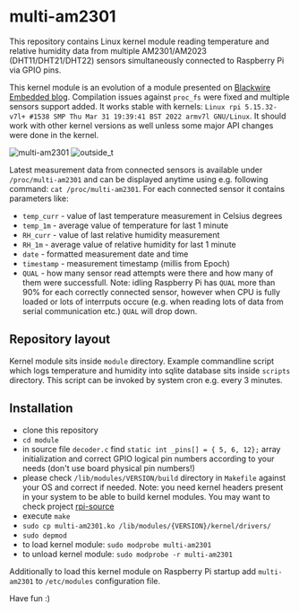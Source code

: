 # multi-am2301
This repository contains Linux kernel module reading temperature and relative humidity data from multiple AM2301/AM2023 (DHT11/DHT21/DHT22) sensors simultaneously connected to Raspberry Pi via GPIO pins.

This kernel module is an evolution of a module presented on [Blackwire Embedded blog](http://www.blackwire.ro/index.php/site-map/articles/79-embedded/raspberrypy/76-am2301-dht21-temperature-rh-sensor-with-raspberry-pi-kernel-module). Compilation issues against `proc_fs` were fixed and multiple sensors support added. It works stable with kernels: `Linux rpi 5.15.32-v7l+ #1538 SMP Thu Mar 31 19:39:41 BST 2022 armv7l GNU/Linux`. It should work with other kernel versions as well unless some major API changes were done in the kernel.

![multi-am2301](/multi-am2301.png?raw=true "View of data from AM2301 sensors connected to Raspberry Pi") ![outside_t](/outside_t.png?raw=true "Plot of data collected by multi-am2301")


Latest measurement data from connected sensors is available under `/proc/multi-am2301` and can be displayed anytime using e.g. following command: `cat /proc/multi-am2301`. For each connected sensor it contains parameters like:
* `temp_curr` - value of last temperature measurement in Celsius degrees
* `temp_1m` - average value of temperature for last 1 minute
* `RH_curr` - value of last relative humidity measurement
* `RH_1m` - average value of relative humidity for last 1 minute
* `date` - formatted measurement date and time
* `timestamp` - measurement timestamp (millis from Epoch)
* `QUAL` - how many sensor read attempts were there and how many of them were successfull. Note: idling Raspberry Pi has `QUAL` more than 90% for each correctly connected sensor, however when CPU is fully loaded or lots of interrputs occure (e.g. when reading lots of data from serial communication etc.) `QUAL` will drop down.

## Repository layout
Kernel module sits inside `module` directory. Example commandline script which logs temperature and humidity into sqlite database sits inside `scripts` directory. This script can be invoked by system cron e.g. every 3 minutes.

## Installation
* clone this repository
* `cd module`
* in source file `decoder.c` find `static int _pins[] = { 5, 6, 12};` array initialization and correct GPIO logical pin numbers according to your needs (don't use board physical pin numbers!)
* please check `/lib/modules/VERSION/build` directory in `Makefile` against your OS and correct if needed. Note: you need kernel headers present in your system to be able to build kernel modules. You may want to check project [rpi-source](https://github.com/notro/rpi-source)
* execute `make`
* `sudo cp multi-am2301.ko /lib/modules/{VERSION}/kernel/drivers/`
* `sudo depmod`
* to load kernel module: `sudo modprobe multi-am2301`
* to unload kernel module: `sudo modprobe -r multi-am2301`

Additionally to load this kernel module on Raspberry Pi startup add `multi-am2301` to `/etc/modules` configuration file.

Have fun :)

